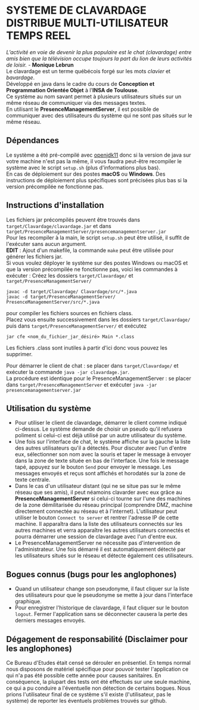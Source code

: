 # SYSTEME DE CLAVARDAGE DISTRIBUE MULTI-UTILISATEUR TEMPS REEL
_L’activité en voie de devenir la plus populaire est le chat (clavardage) entre amis bien que la télévision occupe toujours la part du lion de leurs activités de loisir._ - **Monique Lebrun**  
Le clavardage est un terme québécois forgé sur les mots _clavier_ et _bavardage_.  
Développé en java dans le cadre du cours de **Conception et Programmation Orientée Objet** à l'**INSA de Toulouse**.  
Ce système au nom savant permet à plusieurs utilisateurs situés sur un même réseau de communiquer via des messages textes.  
En utilisant le **PresenceManagementServer**, il est possible de communiquer avec des utilisateurs du système qui ne sont pas situés sur le même réseau.  

## Dépendances
Le système a été pré-compilé avec [openjdk11](https://openjdk.java.net/projects/jdk/11/) donc si la version de java sur votre machine n'est pas la même, il vous faudra peut-être recompiler le système avec le script `setup.sh` (plus d'informations plus bas).  
En cas de déploiement sur des postes **macOS** ou **Windows**. Des instructions de déploiement plus spécifiques sont précisées plus bas si la version précompilée ne fonctionne pas.

## Instructions d'installation
Les fichiers jar précompilés peuvent être trouvés dans `target/Clavardage/clavardage.jar` et dans `target/PresenceManagementServer/presencemanagementserver.jar`  
Pour les recompiler à la main, le script `setup.sh` peut être utilisé, il suffit de l'exécuter sans aucun argument.  
**EDIT** : Ajout d'un makefile, la commande `make` peut être utilisée pour générer les fichiers jar.  
Si vous voulez déployer le système sur des postes Windows ou macOS et que la version précompilée ne fonctionne pas, voici les commandes à exécuter :
Créez les dossiers `target/Clavardage/` et `target/PresenceManagementServer/`
```shell
javac -d target/Clavardage/ Clavardage/src/*.java
javac -d target/PresenceManagementServer/ PresenceManagementServer/src/*.java
```
pour compiler les fichiers sources en fichiers class.  
Placez vous ensuite successivement dans les dossiers `target/Clavardage/` puis dans `target/PresenceManagementServer/` et exécutez 
```shell
jar cfe <nom_du_fichier_jar_désiré> Main *.class
```
Les fichiers .class sont inutiles à partir d'ici donc vous pouvez les supprimer.

Pour démarrer le client de chat : se placer dans `target/Clavardage/` et exécuter la commande `java -jar clavardage.jar`.  
La procédure est identique pour le PresenceManagementServer : se placer dans `target/PresenceManagementServer` et exécuter `java -jar presencemanagementserver.jar`  

## Utilisation du système
* Pour utiliser le client de clavardage, démarrer le client comme indiqué ci-dessus. Le système demande de choisir un pseudo qu'il refusera poliment si celui-ci est déjà utilisé par un autre utilisateur du système.
* Une fois sur l'interface de chat, le système affiche sur la gauche la liste des autres utilisateurs qu'il a détectés. Pour discuter avec l'un d'entre eux, sélectionner son nom avec la souris et taper le message à envoyer dans la zone de texte située en bas de l'interface. Une fois le message tapé, appuyez sur le bouton `Send` pour envoyer le message. Les messages envoyés et reçus sont affichés et horodatés sur la zone de texte centrale.
* Dans le cas d'un utilisateur distant (qui ne se situe pas sur le même réseau que ses amis), il peut néamoins clavarder avec eux grâce au **PresenceManagementServer** si celui-ci tourne sur l'une des machines de la zone démilitarisée du réseau principal (comprendre DMZ, machine directement connectée au réseau et à l'internet). L'utilisateur peut utiliser le bouton `Connect to server` et rentrer l'adresse IP de cette machine. Il apparaîtra dans la liste des utilisateurs connectés sur les autres machines et verra apparaître les autres utilisateurs connectés et pourra démarrer une session de clavardage avec l'un d'entre eux.
* Le PresenceManagementServer ne nécessite pas d'intervention de l'administrateur. Une fois démarré il est automatiquement détecté par les utilisateurs situés sur le réseau et détecte également ces utilisateurs.

## Bogues connus (bugs pour les anglophones)
* Quand un utilisateur change son pseudonyme, il faut cliquer sur la liste des utilisateurs pour que le pseudonyme se mette à jour dans l'interface graphique.
* Pour enregistrer l'historique de clavardage, il faut cliquer sur le bouton `logout`. Fermer l'application sans se déconnecter causera la perte des derniers messages envoyés. 

## Dégagement de responsabilité (Disclaimer pour les anglophones)
Ce Bureau d'Etudes était censé se dérouler en présentiel. En temps normal nous disposons de matériel spécifique pour pouvoir tester l'application ce qui n'a pas été possible cette année pour causes sanitaires. En conséquence, la plupart des tests ont été effectués sur une seule machine, ce qui a pu conduire a l'éventuelle non détection de certains bogues. Nous prions l'utilisateur final de ce système s'il existe (l'utilisateur, pas le système) de reporter les éventuels problèmes trouvés sur github.
